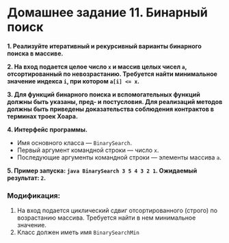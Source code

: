 # Домашнее задание 11. Бинарный поиск

**1. Реализуйте итеративный и рекурсивный варианты бинарного поиска в массиве.**

**2. На вход подается целое число `x` и массив целых чисел `a`, отсортированный по невозрастанию. Требуется найти минимальное значение индекса `i`, при котором `a[i] <= x`.**

**3. Для функций бинарного поиска и вспомогательных функций должны быть указаны, пред- и постусловия. Для реализаций методов должны быть приведены доказательства соблюдения контрактов в терминах троек Хоара.**

**4. Интерфейс программы.**
* Имя основного класса — `BinarySearch`.
* Первый аргумент командной строки — число `x`.
* Последующие аргументы командной строки — элементы массива `a`.
 
**5. Пример запуска: `java BinarySearch 3 5 4 3 2 1`. Ожидаемый результат: `2`.**

### Модификация:
  1) На вход подается циклический сдвиг отсортированного (строго) по возрастанию массива. Требуется найти в нем минимальное значение.
  2) Класс должен иметь имя `BinarySearchMin`
